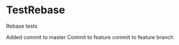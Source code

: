 TestRebase
==========

Rebase tests

Added commit to master
Commit to feature
commit to feature branch

